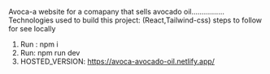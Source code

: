 Avoca-a website for a comapany that sells avocado oil................
Technologies used to build this project: 
(React,Tailwind-css)
steps to follow for see locally
1. Run : npm i
2. Run: npm run dev
3. HOSTED_VERSION: https://avoca-avocado-oil.netlify.app/
